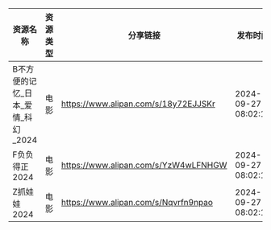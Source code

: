 | 资源名称                  | 资源类型 | 分享链接                                 | 发布时间                |
| --------------------- | ---- | ------------------------------------ | ------------------- |
| B不方便的记忆_日本_爱情_科幻_2024 | 电影   | https://www.alipan.com/s/18y72EJJSKr | 2024-09-27 08:02:10 |
| F负负得正2024             | 电影   | https://www.alipan.com/s/YzW4wLFNHGW | 2024-09-27 08:02:14 |
| Z抓娃娃2024              | 电影   | https://www.alipan.com/s/Nqvrfn9npao | 2024-09-27 08:02:12 |
